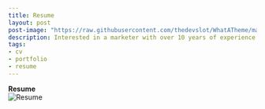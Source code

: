 ```yaml
---
title: Resume
layout: post
post-image: "https://raw.githubusercontent.com/thedevslot/WhatATheme/master/assets/images/SamplePost.png?token=AHMQUEPC4IFADOF5VG4QVN26Z64GG"
description: Interested in a marketer with over 10 years of experience in tech and gaming? Look no further but please do read on.
tags:
- cv
- portfolio
- resume
---
```


**Resume**<br>
![Resume](https://drive.google.com/file/d/1dihJrMXt-2k-u_-Eg5sJyBJnCnAq2BSK/view?usp=sharing)
